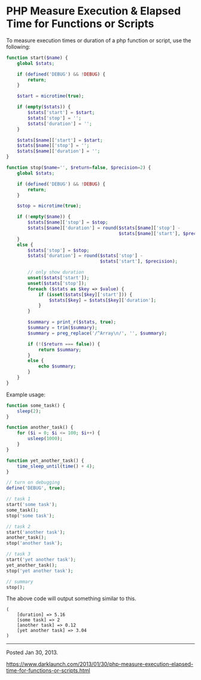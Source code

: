 # PHP Measure Execution & Elapsed Time for Functions or Scripts

To measure execution times or duration of a php function or script, use the following:

```php
function start($name) {
    global $stats;

    if (defined('DEBUG') && !DEBUG) {
        return;
    }

    $start = microtime(true);

    if (empty($stats)) {
        $stats['start'] = $start;
        $stats['stop'] = '';
        $stats['duration'] = '';
    }

    $stats[$name]['start'] = $start;
    $stats[$name]['stop'] = '';
    $stats[$name]['duration'] = '';
}

function stop($name='', $return=false, $precision=2) {
    global $stats;

    if (defined('DEBUG') && !DEBUG) {
        return;
    }

    $stop = microtime(true);

    if (!empty($name)) {
        $stats[$name]['stop'] = $stop;
        $stats[$name]['duration'] = round($stats[$name]['stop'] -
                                          $stats[$name]['start'], $precision);
    }
    else {
        $stats['stop'] = $stop;
        $stats['duration'] = round($stats['stop'] -
                                   $stats['start'], $precision);

        // only show duration
        unset($stats['start']);
        unset($stats['stop']);
        foreach ($stats as $key => $value) {
            if (isset($stats[$key]['start'])) {
                $stats[$key] = $stats[$key]['duration'];
            }
        }

        $summary = print_r($stats, true);
        $summary = trim($summary);
        $summary = preg_replace('/^Array\n/', '', $summary);

        if (!($return === false)) {
            return $summary;
        }
        else {
            echo $summary;
        }
    }
}
```

Example usage:
```php
function some_task() {
    sleep(2);
}

function another_task() {
    for ($i = 0; $i <= 100; $i++) {
        usleep(1000);
    }
}

function yet_another_task() {
    time_sleep_until(time() + 4);
}

// turn on debugging
define('DEBUG', true);

// task 1
start('some task');
some_task();
stop('some task');

// task 2
start('another task');
another_task();
stop('another task');

// task 3
start('yet another task');
yet_another_task();
stop('yet another task');

// summary
stop();
```

The above code will output something similar to this.
```
(
    [duration] => 5.16
    [some task] => 2
    [another task] => 0.12
    [yet another task] => 3.04
)
```

---

Posted Jan 30, 2013.

https://www.darklaunch.com/2013/01/30/php-measure-execution-elapsed-time-for-functions-or-scripts.html